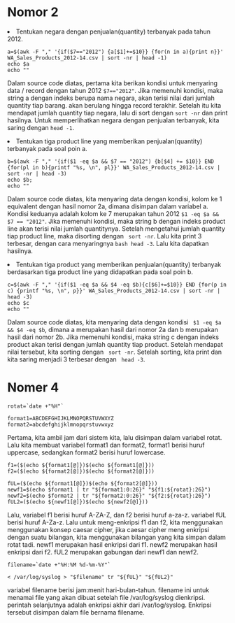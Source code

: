 # Nomor 2

<li>Tentukan negara dengan penjualan(quantity) terbanyak pada tahun 2012.
  
  ```
  a=$(awk -F "," '{if($7=="2012") {a[$1]+=$10}} {for(n in a){print n}}' WA_Sales_Products_2012-14.csv | sort -nr | head -1)
  echo $a
  echo ""
  ```
  
  Dalam source code diatas, pertama kita berikan kondisi untuk menyaring data / record dengan tahun 2012 ```$7=="2012"```. Jika memenuhi kondisi, maka string a dengan indeks berupa nama negara, akan terisi nilai dari jumlah quantity tiap barang. akan berulang hingga record terakhir. Setelah itu kita mendapat jumlah quantity tiap negara, lalu di sort dengan ``` sort -nr ``` dan print hasilnya. Untuk memperlihatkan negara dengan penjualan terbanyak, kita saring dengan ```head -1```. 
  
<li>Tentukan tiga product line yang memberikan penjualan(quantity) terbanyak pada soal poin a.
  
  ```
  b=$(awk -F "," '{if($1 -eq $a && $7 == "2012") {b[$4] += $10}} END {for(pl in b){printf "%s, \n", pl}}' WA_Sales_Products_2012-14.csv | sort -nr | head -3)
  echo $b;
  echo ""
  ```
  
  Dalam source code diatas, kita menyaring data dengan kondisi, kolom ke 1 equivalent dengan hasil nomor 2a, dimana disimpan dalam variabel a. Kondisi keduanya adalah kolom ke 7 merupakan tahun 2012 ``` $1 -eq $a && $7 == "2012" ```. Jika memenuhi kondisi, maka string b dengan indeks product line akan terisi nilai jumlah quantitynya. Setelah mengetahui jumlah quantity tiap product line, maka disorting dengan ``` sort -nr```. Lalu kita print 3 terbesar, dengan cara menyaringnya ```bash head -3```. Lalu kita dapatkan hasilnya.
<li>Tentukan tiga product yang memberikan penjualan(quantity) terbanyak berdasarkan tiga product line yang didapatkan pada soal poin b.
  
  ```
  c=$(awk -F "," '{if($1 -eq $a && $4 -eq $b){c[$6]+=$10}} END {for(p in c) {printf "%s, \n", p}}' WA_Sales_Products_2012-14.csv | sort -nr | head -3)
  echo $c
  echo ""
  ```
  Dalam source code diatas, kita menyaring data dengan kondisi ``` $1 -eq $a && $4 -eq $b```, dimana a merupakan hasil dari nomor 2a dan b merupakan hasil dari nomor 2b. Jika memenuhi kondisi, maka string c dengan indeks product akan terisi dengan jumlah quantity tiap product. Setelah mendapat nilai tersebut, kita sorting dengan ``` sort -nr```. Setelah sorting, kita print dan kita saring menjadi 3 terbesar dengan ``` head -3```.

# Nomer 4

```
rotat=`date +"%H"`

format1=ABCDEFGHIJKLMNOPQRSTUVWXYZ
format2=abcdefghijklmnopqrstuvwxyz
```

Pertama, kita ambil jam dari sistem kita, lalu disimpan dalam variabel rotat. Lalu kita membuat variabel format1 dan format2, format1 berisi huruf uppercase, sedangkan format2 berisi huruf lowercase.

```
f1=($(echo ${format1[@]})$(echo ${format1[@]}))
f2=($(echo ${format2[@]})$(echo ${format2[@]}))

fUL=($(echo ${format1[@]})$(echo ${format2[@]}))
newf1=$(echo $format1 | tr "${format1:0:26}" "${f1:${rotat}:26}")
newf2=$(echo $format2 | tr "${format2:0:26}" "${f2:${rotat}:26}")
fUL2=($(echo ${newf1[@]})$(echo ${newf2[@]}))
```

Lalu, variabel f1 berisi huruf A-ZA-Z, dan f2 berisi huruf a-za-z. variabel fUL berisi huruf A-Za-z. Lalu untuk meng-enkripsi f1 dan f2, kita menggunakan menggunakan konsep caesar cipher, jika caesar cipher meng enkripsi dengan suatu bilangan, kita menggunakan bilangan yang kita simpan dalam rotat tadi. newf1 merupakan hasil enkripsi dari f1. newf2 merupakan hasil enkripsi dari f2. fUL2 merupakan gabungan dari newf1 dan newf2.

```
filename=`date +"%H:%M %d-%m-%Y"`

< /var/log/syslog > "$filename" tr "${fUL}" "${fUL2}"
```

variabel filename berisi jam:menit hari-bulan-tahun. filename ini untuk menamai file yang akan dibuat setelah file /var/log/syslog dienkripsi. perintah selanjutnya adalah enkripsi akhir dari /var/log/syslog. Enkripsi tersebut disimpan dalam file bernama filename.

